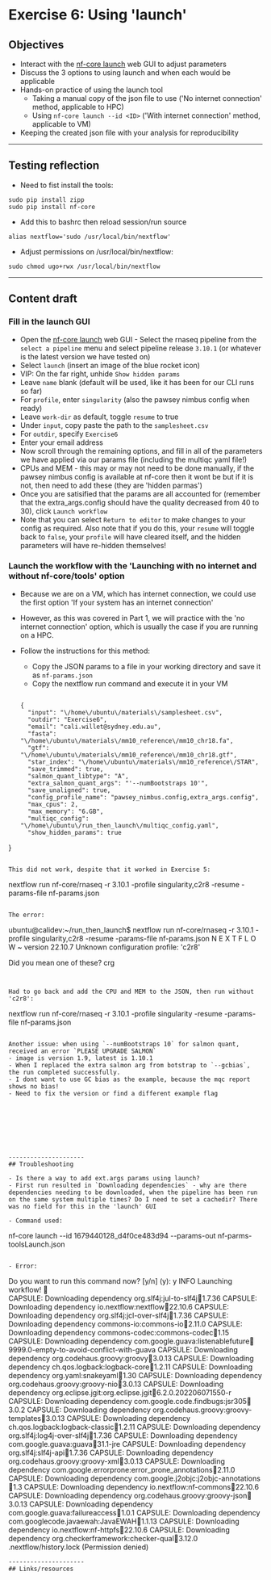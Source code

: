 # Exercise 6: Using 'launch' 

## Objectives 
- Interact with the [nf-core launch](https://nf-co.re/launch) web GUI to adjust parameters
- Discuss the 3 options to using launch and when each would be applicable
- Hands-on practice of using the launch tool
  -  Taking a manual copy of the json file to use ('No internet connection' method, applicable to HPC)
  -  Using `nf-core launch --id <ID>` ('With internet connection' method, applicable to VM)
- Keeping the created json file with your analysis for reproducibility
    
---------------------
## Testing reflection

- Need to fist install the tools:

```
sudo pip install zipp  
sudo pip install nf-core 
```

- Add this to bashrc then reload session/run source
```
alias nextflow='sudo /usr/local/bin/nextflow'
```

- Adjust permissions on /usr/local/bin/nextflow:
```
sudo chmod ugo+rwx /usr/local/bin/nextflow 
```
---------------------
## Content draft 

### Fill in the launch GUI

- Open the [nf-core launch](https://nf-co.re/launch) web GUI - Select the rnaseq pipeline from the `select a pipeline` menu and select pipeline release `3.10.1` (or whatever is the latest version we have tested on)
- Select `launch` (insert an image of the blue rocket icon) 
- VIP: On the far right, unhide `Show hidden params`
- Leave `name` blank (default will be used, like it has been for our CLI runs so far) 
- For `profile`, enter `singularity` (also the pawsey nimbus config when ready) 
- Leave `work-dir` as default, toggle `resume` to true 
- Under `input`, copy paste the path to the `samplesheet.csv` 
- For `outdir`, specify `Exercise6`
- Enter your email address
- Now scroll through the remaining options, and fill in all of the parameters we have applied via our params file (including the multiqc yaml file!) 
- CPUs and MEM - this may or may not need to be done manually, if the pawsey nimbus config is available at nf-core then it wont be but if it is not, then need to add these (they are 'hidden parmas') 
- Once you are satisified that the params are all accounted for (remember that the extra_args.config should have the quality decreased from 40 to 30), click `Launch workflow`
- Note that you can select `Return to editor` to make changes to your config as required. Also note that if you do this, your `resume` will toggle back to `false`, your `profile` will have cleared itself, and the hidden parameters will have re-hidden themselves!

### Launch the workflow with the 'Launching with no internet and without nf-core/tools' option 

- Because we are on a VM, which has internet connection, we could use the first option 'If your system has an internet connection'
- However, as this was covered in Part 1, we will practice with the 'no internet connection' option, which is usually the case if you are running on a HPC. 
- Follow the instructions for this method:
  - Copy the JSON params to a file in your working directory and save it as `nf-params.json`
  - Copy the nextflow run command and execute it in your VM
  
  
  ```
  
  {
    "input": "\/home\/ubuntu\/materials\/samplesheet.csv",
    "outdir": "Exercise6",
    "email": "cali.willet@sydney.edu.au",
    "fasta": "\/home\/ubuntu\/materials\/mm10_reference\/mm10_chr18.fa",
    "gtf": "\/home\/ubuntu\/materials\/mm10_reference\/mm10_chr18.gtf",
    "star_index": "\/home\/ubuntu\/materials\/mm10_reference\/STAR",
    "save_trimmed": true,
    "salmon_quant_libtype": "A",
    "extra_salmon_quant_args": "'--numBootstraps 10'",
    "save_unaligned": true,
    "config_profile_name": "pawsey_nimbus.config,extra_args.config",
    "max_cpus": 2,
    "max_memory": "6.GB",
    "multiqc_config": "\/home\/ubuntu\/run_then_launch\/multiqc_config.yaml",
    "show_hidden_params": true
}

```

This did not work, despite that it worked in Exercise 5:
```
nextflow run nf-core/rnaseq -r 3.10.1 -profile singularity,c2r8 -resume -params-file nf-params.json
```

The error:
```
ubuntu@calidev:~/run_then_launch$ nextflow run nf-core/rnaseq -r 3.10.1 -profile singularity,c2r8 -resume -params-file nf-params.json
N E X T F L O W  ~  version 22.10.7
Unknown configuration profile: 'c2r8'

Did you mean one of these?
    crg
```


Had to go back and add the CPU and MEM to the JSON, then run without 'c2r8':

```
nextflow run nf-core/rnaseq -r 3.10.1 -profile singularity -resume -params-file nf-params.json
```

Another issue: when using `--numBootstraps 10` for salmon quant, received an error `PLEASE UPGRADE SALMON`
- image is version 1.9, latest is 1.10.1
- When I replaced the extra salmon arg from botstrap to `--gcbias`, the run completed successfully. 
- I dont want to use GC bias as the example, because the mqc report shows no bias! 
- Need to fix the version or find a different example flag 








---------------------
## Troubleshooting

- Is there a way to add ext.args params using launch?
- First run resulted in `Downloading dependencies` - why are there dependencies needing to be downloaded, when the pipeline has been run on the same system multiple times? Do I need to set a cachedir? There was no field for this in the 'launch' GUI 

- Command used:
```
nf-core launch --id 1679440128_d4f0ce483d94 --params-out nf-parms-toolsLaunch.json
```

- Error:
```
                                                                                                      
Do you want to run this command now?  [y/n] (y): y
INFO     Launching workflow! 🚀                                                                       
CAPSULE: Downloading dependency org.slf4j:jul-to-slf4j:jar:1.7.36
CAPSULE: Downloading dependency io.nextflow:nextflow:jar:22.10.6
CAPSULE: Downloading dependency org.slf4j:jcl-over-slf4j:jar:1.7.36
CAPSULE: Downloading dependency commons-io:commons-io:jar:2.11.0
CAPSULE: Downloading dependency commons-codec:commons-codec:jar:1.15
CAPSULE: Downloading dependency com.google.guava:listenablefuture:jar:9999.0-empty-to-avoid-conflict-with-guava
CAPSULE: Downloading dependency org.codehaus.groovy:groovy:jar:3.0.13
CAPSULE: Downloading dependency ch.qos.logback:logback-core:jar:1.2.11
CAPSULE: Downloading dependency org.yaml:snakeyaml:jar:1.30
CAPSULE: Downloading dependency org.codehaus.groovy:groovy-nio:jar:3.0.13
CAPSULE: Downloading dependency org.eclipse.jgit:org.eclipse.jgit:jar:6.2.0.202206071550-r
CAPSULE: Downloading dependency com.google.code.findbugs:jsr305:jar:3.0.2
CAPSULE: Downloading dependency org.codehaus.groovy:groovy-templates:jar:3.0.13
CAPSULE: Downloading dependency ch.qos.logback:logback-classic:jar:1.2.11
CAPSULE: Downloading dependency org.slf4j:log4j-over-slf4j:jar:1.7.36
CAPSULE: Downloading dependency com.google.guava:guava:jar:31.1-jre
CAPSULE: Downloading dependency org.slf4j:slf4j-api:jar:1.7.36
CAPSULE: Downloading dependency org.codehaus.groovy:groovy-xml:jar:3.0.13
CAPSULE: Downloading dependency com.google.errorprone:error_prone_annotations:jar:2.11.0
CAPSULE: Downloading dependency com.google.j2objc:j2objc-annotations:jar:1.3
CAPSULE: Downloading dependency io.nextflow:nf-commons:jar:22.10.6
CAPSULE: Downloading dependency org.codehaus.groovy:groovy-json:jar:3.0.13
CAPSULE: Downloading dependency com.google.guava:failureaccess:jar:1.0.1
CAPSULE: Downloading dependency com.googlecode.javaewah:JavaEWAH:jar:1.1.13
CAPSULE: Downloading dependency io.nextflow:nf-httpfs:jar:22.10.6
CAPSULE: Downloading dependency org.checkerframework:checker-qual:jar:3.12.0
.nextflow/history.lock (Permission denied)                          
```
---------------------
## Links/resources 
